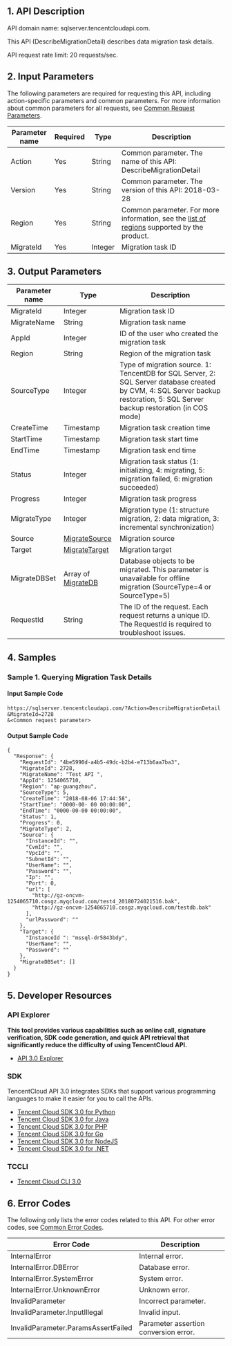 ## 1. API Description

API domain name: sqlserver.tencentcloudapi.com.

This API (DescribeMigrationDetail) describes data migration task details.

API request rate limit: 20 requests/sec.


## 2. Input Parameters

The following parameters are required for requesting this API, including action-specific parameters and common parameters. For more information about common parameters for all requests, see [Common Request Parameters](/document/api/238/19930).

| Parameter name | Required | Type | Description |
|---------|---------|---------|---------|
| Action | Yes | String | Common parameter. The name of this API: DescribeMigrationDetail |
| Version | Yes | String | Common parameter. The version of this API: 2018-03-28 |
| Region | Yes | String | Common parameter. For more information, see the [list of regions](/document/api/238/19930#.E5.9C.B0.E5.9F.9F.E5.88.97.E8.A1.A8) supported by the product. |
| MigrateId | Yes | Integer | Migration task ID |

## 3. Output Parameters

| Parameter name | Type | Description |
|---------|---------|---------|
| MigrateId | Integer | Migration task ID |
| MigrateName | String | Migration task name |
| AppId | Integer | ID of the user who created the migration task |
| Region | String | Region of the migration task |
| SourceType | Integer | Type of migration source. 1: TencentDB for SQL Server, 2: SQL Server database created by CVM, 4: SQL Server backup restoration, 5: SQL Server backup restoration (in COS mode) |
| CreateTime | Timestamp | Migration task creation time |
| StartTime | Timestamp | Migration task start time |
| EndTime | Timestamp | Migration task end time |
| Status | Integer | Migration task status (1: initializing, 4: migrating, 5: migration failed, 6: migration succeeded) |
| Progress | Integer | Migration task progress |
| MigrateType | Integer | Migration type (1: structure migration, 2: data migration, 3: incremental synchronization) |
| Source | [MigrateSource](/document/api/238/19976#MigrateSource) | Migration source |
| Target | [MigrateTarget](/document/api/238/19976#MigrateTarget) | Migration target |
| MigrateDBSet | Array of [MigrateDB](/document/api/238/19976#MigrateDB) | Database objects to be migrated. This parameter is unavailable for offline migration (SourceType=4 or SourceType=5) |
| RequestId | String | The ID of the request. Each request returns a unique ID. The RequestId is required to troubleshoot issues. |

## 4. Samples

### Sample 1. Querying Migration Task Details

#### Input Sample Code

```
https://sqlserver.tencentcloudapi.com/?Action=DescribeMigrationDetail
&MigrateId=2728
&<Common request parameter>
```

#### Output Sample Code

```
{
  "Response": {
    "RequestId": "4be5990d-a4b5-49dc-b2b4-e713b6aa7ba3",
    "MigrateId": 2728,
    "MigrateName": "Test API ",
    "AppId": 1254065710,
    "Region": "ap-guangzhou",
    "SourceType": 5,
    "CreateTime": "2018-08-06 17:44:58",
    "StartTime": "0000-00- 00 00:00:00",
    "EndTime": "0000-00-00 00:00:00",
    "Status": 1,
    "Progress": 0,
    "MigrateType": 2,
    "Source": {
      "InstanceId": "",
      "CvmId": "",
      "VpcId": "",
      "SubnetId": "",
      "UserName": "",
      "Password": "",
      "Ip": "",
      "Port": 0,
      "url": [
        "http://gz-oncvm-1254065710.cosgz.myqcloud.com/test4_20180724021516.bak",
        "http://gz-oncvm-1254065710.cosgz.myqcloud.com/testdb.bak"
      ],
      "urlPassword": ""
    },
    "Target": {
      "InstanceId ": "mssql-dr5843bdy",
      "UserName": "",
      "Password": ""
    },
    "MigrateDBSet": []
  }
}
```


## 5. Developer Resources

### API Explorer

**This tool provides various capabilities such as online call, signature verification, SDK code generation, and quick API retrieval that significantly reduce the difficulty of using TencentCloud API.**

* [API 3.0 Explorer](https://console.cloud.tencent.com/api/explorer?Product=sqlserver&Version=2018-03-28&Action=DescribeMigrationDetail)

### SDK

TencentCloud API 3.0 integrates SDKs that support various programming languages to make it easier for you to call the APIs.

* [Tencent Cloud SDK 3.0 for Python](https://github.com/TencentCloud/tencentcloud-sdk-python)
* [Tencent Cloud SDK 3.0 for Java](https://github.com/TencentCloud/tencentcloud-sdk-java)
* [Tencent Cloud SDK 3.0 for PHP](https://github.com/TencentCloud/tencentcloud-sdk-php)
* [Tencent Cloud SDK 3.0 for Go](https://github.com/TencentCloud/tencentcloud-sdk-go)
* [Tencent Cloud SDK 3.0 for NodeJS](https://github.com/TencentCloud/tencentcloud-sdk-nodejs)
* [Tencent Cloud SDK 3.0 for .NET](https://github.com/TencentCloud/tencentcloud-sdk-dotnet)

### TCCLI

* [Tencent Cloud CLI 3.0](https://cloud.tencent.com/document/product/440/6176)

## 6. Error Codes

The following only lists the error codes related to this API. For other error codes, see [Common Error Codes](/document/api/238/15694#.E5.85.AC.E5.85.B1.E9.94.99.E8.AF.AF.E7.A0.81).

| Error Code | Description |
|---------|---------|
| InternalError | Internal error. |
| InternalError.DBError | Database error. |
| InternalError.SystemError | System error. |
| InternalError.UnknownError | Unknown error. |
| InvalidParameter | Incorrect parameter. |
| InvalidParameter.InputIllegal | Invalid input. |
| InvalidParameter.ParamsAssertFailed | Parameter assertion conversion error. |
